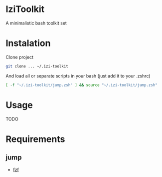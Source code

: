 # IziToolkit
A minimalistic bash toolkit set

# Instalation
Clone project

```bash
git clone ... ~/.izi-toolkit
```

And load all or separate scripts in your bash (just add it to your .zshrc)

```bash
[ -f "~/.izi-toolkit/jump.zsh" ] && source "~/.izi-toolkit/jump.zsh"
```

# Usage

TODO

# Requirements

## jump
- [fzf](https://github.com/junegunn/fzf#installation)
